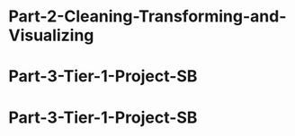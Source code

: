 # Part-2-Cleaning-Transforming-and-Visualizing
# Part-3-Tier-1-Project-SB
# Part-3-Tier-1-Project-SB
